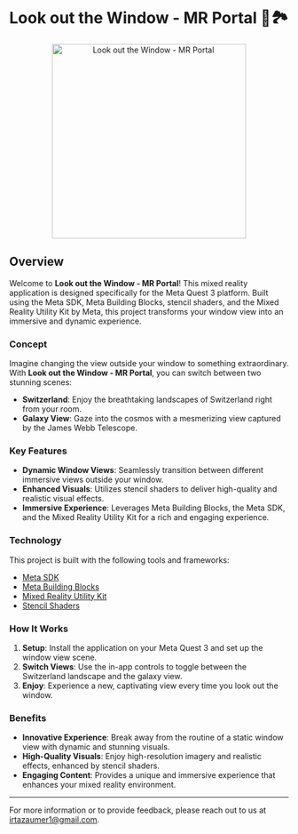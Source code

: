 # Look out the Window - MR Portal 🌌🏞️

<p align="center">
  <img src="https://github.com/user-attachments/assets/e5802c43-3700-4586-9430-3122dd5d6862" alt="Look out the Window - MR Portal" width="350"/>
</p>

## Overview

Welcome to **Look out the Window - MR Portal**! This mixed reality application is designed specifically for the Meta Quest 3 platform. Built using the Meta SDK, Meta Building Blocks, stencil shaders, and the Mixed Reality Utility Kit by Meta, this project transforms your window view into an immersive and dynamic experience.

### Concept

Imagine changing the view outside your window to something extraordinary. With **Look out the Window - MR Portal**, you can switch between two stunning scenes:

- **Switzerland**: Enjoy the breathtaking landscapes of Switzerland right from your room.
- **Galaxy View**: Gaze into the cosmos with a mesmerizing view captured by the James Webb Telescope.

### Key Features

- **Dynamic Window Views**: Seamlessly transition between different immersive views outside your window.
- **Enhanced Visuals**: Utilizes stencil shaders to deliver high-quality and realistic visual effects.
- **Immersive Experience**: Leverages Meta Building Blocks, the Meta SDK, and the Mixed Reality Utility Kit for a rich and engaging experience.

### Technology

This project is built with the following tools and frameworks:

- [Meta SDK](https://developer.meta.com/)
- [Meta Building Blocks](https://developer.meta.com/docs/building-blocks)
- [Mixed Reality Utility Kit](https://developer.meta.com/docs/utility-kit)
- [Stencil Shaders](https://docs.unity3d.com/Manual/SL-Stencil.html)

### How It Works

1. **Setup**: Install the application on your Meta Quest 3 and set up the window view scene.
2. **Switch Views**: Use the in-app controls to toggle between the Switzerland landscape and the galaxy view.
3. **Enjoy**: Experience a new, captivating view every time you look out the window.

### Benefits

- **Innovative Experience**: Break away from the routine of a static window view with dynamic and stunning visuals.
- **High-Quality Visuals**: Enjoy high-resolution imagery and realistic effects, enhanced by stencil shaders.
- **Engaging Content**: Provides a unique and immersive experience that enhances your mixed reality environment.

---

For more information or to provide feedback, please reach out to us at [irtazaumer1@gmail.com](mailto:irtazaumer1@gmail.com).

